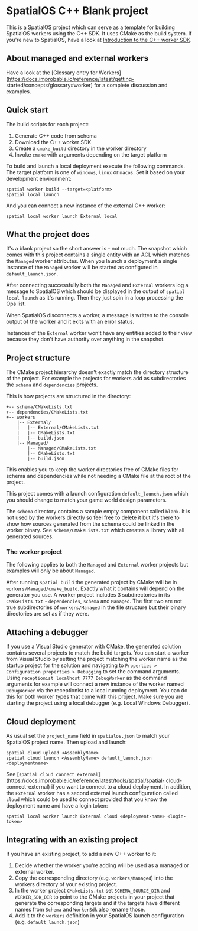# SpatialOS C++ Blank project

This is a SpatialOS project which can serve as a template for building
SpatialOS workers using the C++ SDK. It uses CMake as the build system. If
you're new to SpatialOS, have a look at [Introduction to the C++ worker
SDK](https://docs.improbable.io/reference/latest/workers/cpp/introduction).

## About managed and external workers

Have a look at the [Glossary entry for
Workers](https://docs.improbable.io/reference/latest/getting-
started/concepts/glossary#worker) for a complete discussion and examples.

## Quick start

The build scripts for each project:

  1. Generate C++ code from schema
  2. Download the C++ worker SDK
  3. Create a `cmake_build` directory in the worker directory
  4. Invoke `cmake` with arguments depending on the target platform

To build and launch a local deployment execute the following commands. The
target platform is one of `windows`, `linux` or `macos`. Set it based on your
development environment:

```
spatial worker build --target=<platform>
spatial local launch
```

And you can connect a new instance of the external C++ worker:

```
spatial local worker launch External local
```

## What the project does

It's a blank project so the short answer is - not much. The snapshot which
comes with this project contains a single entity with an ACL which matches the
`Managed` worker attributes. When you launch a deployment a single instance of
the `Managed` worker will be started as configured in `default_launch.json`.

After connecting successfully both the `Managed` and `External` workers log a
message to SpatialOS which should be displayed in the output of `spatial local
launch` as it's running. Then they just spin in a loop processing the Ops list.

When SpatialOS disconnects a worker, a message is written to the console output
of the worker and it exits with an error status.

Instances of the `External` worker won't have any entities added to their view
because they don't have authority over anything in the snapshot.

## Project structure

The CMake project hierarchy doesn't exactly match the directory structure of
the project. For example the projects for workers add as subdirectories the
`schema` and `dependencies` projects.

This is how projects are structured in the directory:
```
+-- schema/CMakeLists.txt
+-- dependencies/CMakeLists.txt
+-- workers
    |-- External/
    |   |-- External/CMakeLists.txt
    |   |-- CMakeLists.txt
    |   |-- build.json
    |-- Managed/
        |-- Managed/CMakeLists.txt
        |-- CMakeLists.txt
        |-- build.json
```

This enables you to keep the worker directories free of CMake files for schema and dependencies while not needing a CMake file at the root of the project.

This project comes with a launch configuration `default_launch.json` which you
should change to match your game world design parameters.

The `schema` directory contains a sample empty component called `blank`. It is
not used by the workers directly so feel free to delete it but it's there to
show how sources generated from the schema could be linked in the worker
binary. See `schema/CMakeLists.txt` which creates a library with all generated
sources.

### The worker project

The following applies to both the `Managed` and `External` worker projects but examples will only be about `Managed`.

After running `spatial build` the generated project by CMake will be in
`workers/Managed/cmake_build`. Exactly what it contains will depend on the
generator you use. A worker project includes 3 subdirectories in its
`CMakeLists.txt` - `dependencies`, `schema` and `Managed`. The first two are
not true subdirectories of `workers/Managed` in the file structure but their
binary directories are set as if they were.

## Attaching a debugger

If you use a Visual Studio generator with CMake, the generated solution contains several projects to match the build targets. You can start a worker from Visual Studio by setting the project matching the worker name as the startup project for the solution and navigating to `Properties > Configuration properties > Debugging` to set the command arguments. Using `receptionist localhost 7777 DebugWorker` as the command arguments for example will connect a new instance of the worker named `DebugWorker` via the receptionist to a local running deployment. You can do this for both worker types that come with this project. Make sure you are starting the project using a local debugger (e.g. Local Windows Debugger).

## Cloud deployment

As usual set the `project_name` field in `spatialos.json` to match your SpatialOS project name. Then upload and launch:

```
spatial cloud upload <AssemblyName>
spatial cloud launch <AssemblyName> default_launch.json <deploymentname>
```

See [`spatial cloud connect external`](https://docs.improbable.io/reference/latest/tools/spatial/spatial-
cloud-connect-external)
if you want to connect to a cloud deployment. In
addition, the `External` worker has a second external launch configuration
called `cloud` which could be used to connect provided that you know the
deployment name and have a login token:

```
spatial local worker launch External cloud <deployment-name> <login-token>
```

## Integrating with an existing project

If you have an existing project, to add a new C++ worker to it:

  1. Decide whether the worker you're adding will be used as a managed or
    external worker.
  2. Copy the corresponding directory (e.g. `workers/Managed`) into the workers
    directory of your existing project.
  3. In the worker project `CMakeLists.txt` set `SCHEMA_SOURCE_DIR` and
    `WORKER_SDK_DIR` to point to the CMake projects in your project that
    generate the corresponding targets and if the targets have different names
    from `Schema` and `WorkerSdk` also rename those.
  4. Add it to the `workers` definition in your SpatialOS launch configuration
    (e.g. `default_launch.json`)